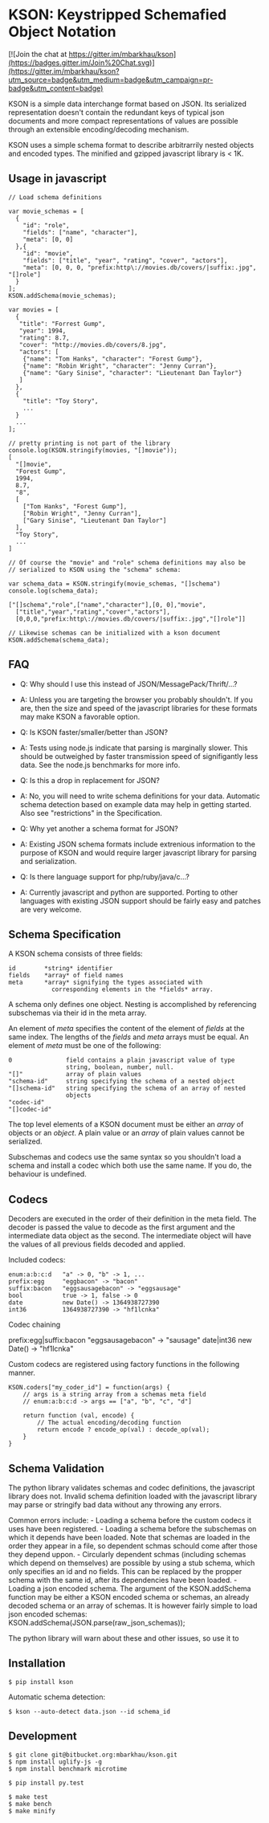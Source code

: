 KSON: Keystripped Schemafied Object Notation
============================================

[![Join the chat at https://gitter.im/mbarkhau/kson](https://badges.gitter.im/Join%20Chat.svg)](https://gitter.im/mbarkhau/kson?utm_source=badge&utm_medium=badge&utm_campaign=pr-badge&utm_content=badge)

KSON is a simple data interchange format based on JSON. Its serialized
representation doesn't contain the redundant keys of typical json
documents and more compact representations of values are possible through
an extensible encoding/decoding mechanism.

KSON uses a simple schema format to describe arbitrarrily nested objects
and encoded types. The minified and gzipped javascript library is < 1K.


Usage in javascript
-------------------

    // Load schema definitions

    var movie_schemas = [
      {
        "id": "role",
        "fields": ["name", "character"],
        "meta": [0, 0]
      },{
        "id": "movie",
        "fields": ["title", "year", "rating", "cover", "actors"],
        "meta": [0, 0, 0, "prefix:http\://movies.db/covers/|suffix:.jpg", "[]role"]
      }
    ];
    KSON.addSchema(movie_schemas);

    var movies = [
      {
       "title": "Forrest Gump",
       "year": 1994,
       "rating": 8.7,
       "cover": "http://movies.db/covers/8.jpg",
       "actors": [
        {"name": "Tom Hanks", "character": "Forest Gump"},
        {"name": "Robin Wright", "character": "Jenny Curran"},
        {"name": "Gary Sinise", "character": "Lieutenant Dan Taylor"}
       ]
      },
      {
        "title": "Toy Story",
        ...
      }
      ...
    ];

    // pretty printing is not part of the library
    console.log(KSON.stringify(movies, "[]movie"));
    [
      "[]movie",
      "Forest Gump",
      1994,
      8.7,
      "8",
      [
        ["Tom Hanks", "Forest Gump"],
        ["Robin Wright", "Jenny Curran"],
        ["Gary Sinise", "Lieutenant Dan Taylor"]
      ],
      "Toy Story",
      ...
    ]

    // Of course the "movie" and "role" schema definitions may also be
    // serialized to KSON using the "schema" schema:

    var schema_data = KSON.stringify(movie_schemas, "[]schema")
    console.log(schema_data);

    ["[]schema","role",["name","character"],[0, 0],"movie",
      ["title","year","rating","cover","actors"],
      [0,0,0,"prefix:http\://movies.db/covers/|suffix:.jpg","[]role"]]

    // Likewise schemas can be initialized with a kson document
    KSON.addSchema(schema_data);

FAQ
---

 - Q: Why should I use this instead of JSON/MessagePack/Thrift/...?
 - A: Unless you are targeting the browser you probably shouldn't. If you
      are, then the size and speed of the javascript libraries for these
      formats may make KSON a favorable option.

 - Q: Is KSON faster/smaller/better than JSON?
 - A: Tests using node.js indicate that parsing is marginally slower. This
      should be outweighed by faster transmission speed of signifigantly less
      data. See the node.js benchmarks for more info.

 - Q: Is this a drop in replacement for JSON?
 - A: No, you will need to write schema definitions for your data. Automatic
      schema detection based on example data may help in getting started. Also
      see "restrictions" in the Specification.

 - Q: Why yet another a schema format for JSON?
 - A: Existing JSON schema formats include extrenious information to the
      purpose of KSON and would require larger javascript library for
      parsing and serialization.

 - Q: Is there language support for php/ruby/java/c...?
 - A: Currently javascript and python are supported. Porting to other
      languages with existing JSON support should be fairly easy and patches
      are very welcome.


Schema Specification
--------------------

A KSON schema consists of three fields:

    id        *string* identifier
    fields    *array* of field names
    meta      *array* signifying the types associated with
                corresponding elements in the *fields* array.

A schema only defines one object. Nesting is accomplished by referencing
subschemas via their id in the meta array.

An element of *meta* specifies the content of the element of *fields* at
the same index. The lengths of the *fields* and *meta* arrays must be equal.
An element of *meta* must be one of the following:

    0               field contains a plain javascript value of type
                    string, boolean, number, null.
    "[]"            array of plain values
    "schema-id"     string specifying the schema of a nested object
    "[]schema-id"   string specifying the schema of an array of nested
                    objects
    "codec-id"
    "[]codec-id"

The top level elements of a KSON document must be either an *array* of
objects or an *object*. A plain value or an *array* of plain values
cannot be serialized.

Subschemas and codecs use the same syntax so you shouldn't load a schema
and install a codec which both use the same name. If you do, the
behaviour is undefined.


Codecs
------

Decoders are executed in the order of their definition in the meta field.
The decoder is passed the value to decode as the first argument and the
intermediate data object as the second. The intermediate object will have
the values of all previous fields decoded and applied.


Included codecs:

    enum:a:b:c:d   "a" -> 0, "b" -> 1, ...
    prefix:egg     "eggbacon" -> "bacon"
    suffix:bacon   "eggsausagebacon" -> "eggsausage"
    bool           true -> 1, false -> 0
    date           new Date() -> 1364938727390
    int36          1364938727390 -> "hf1lcnka"


Codec chaining

  prefix:egg|suffix:bacon    "eggsausagebacon" -> "sausage"
  date|int36    new Date() -> "hf1lcnka"


Custom codecs are registered using factory functions in the following manner.

    KSON.coders["my_coder_id"] = function(args) {
        // args is a string array from a schemas meta field
        // enum:a:b:c:d -> args == ["a", "b", "c", "d"]

        return function (val, encode) {
            // The actual encoding/decoding function
            return encode ? encode_op(val) : decode_op(val);
        }
    }

Schema Validation
-----------------

The python library validates schemas and codec definitions, the javascript
library does not. Invalid schema definition loaded with the javascript
library may parse or stringify bad data without any throwing any errors.

Common errors include:
    - Loading a schema before the custom codecs it uses have been registered.
    - Loading a schema before the subschemas on which it depends have been
      loaded. Note that schemas are loaded in the order they appear in a file,
      so dependent schmas schould come after those they depend uppon.
    - Circularly dependent schmas (including schemas which depend on
      themselves) are possible by using a stub schema, which only specifies
      an id and no fields. This can be replaced by the propper schema with
      the same id, after its dependencies have been loaded.
    - Loading a json encoded schema. The argument of the KSON.addSchema
      function may be either a KSON encoded schema or schemas, an already
      decoded schema or an array of schemas. It is however fairly simple to
      load json encoded schemas: KSON.addSchema(JSON.parse(raw_json_schemas));

The python library will warn about these and other issues, so use it to


Installation
------------

    $ pip install kson

Automatic schema detection:

    $ kson --auto-detect data.json --id schema_id


Development
-----------

    $ git clone git@bitbucket.org:mbarkhau/kson.git
    $ npm install uglify-js -g
    $ npm install benchmark microtime

    $ pip install py.test

    $ make test
    $ make bench
    $ make minify


